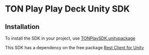 # TON Play Play Deck Unity SDK

## Installation

To install the SDK in your project, use [TONPlaySDK.unitypackage](https://github.com/ivklim-ton-play/tonplay-playdeck-unity-sdk/blob/main/PlayDeckSDK.unitypackage)

This SDK has a dependency on the free package [Rest Client for Unity](https://assetstore.unity.com/packages/tools/network/rest-client-for-unity-102501)

